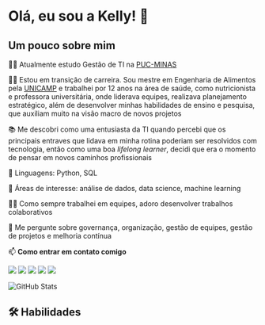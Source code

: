 # Olá, eu sou a Kelly! 👋


## Um pouco sobre mim
👩‍🎓 Atualmente estudo Gestão de TI na [PUC-MINAS](https://www.pucminas.br/destaques/Paginas/default.aspx?lang=en%2F%3Fp%3D7625&gad_source=1&gclid=Cj0KCQjw6PGxBhCVARIsAIumnWaLYcdfcc7PjF6J_PX6Vua8T1g8b-921TWs_FLSdw-FojbGot2NL6AaAtflEALw_wcB) 

👩‍💻 Estou em transição de carreira. Sou mestre em Engenharia de Alimentos pela [UNICAMP](https://www.posgraduacao.fea.unicamp.br/?q=node/6) e trabalhei por 12 anos na área de saúde, como nutricionista e professora universitária, onde liderava equipes, realizava planejamento estratégico, além de desenvolver minhas habilidades de ensino e pesquisa, que auxiliam muito na visão macro de novos projetos

📚 Me descobri como uma entusiasta da TI quando percebi que os principais entraves que lidava em minha rotina poderiam ser resolvidos com tecnologia, então como uma boa *lifelong learner*, decidi que era o momento de pensar em novos caminhos profissionais

🦄 Linguagens: Python, SQL

🧠 Áreas de interesse: análise de dados, data science, machine learning

👯‍♀️ Como sempre trabalhei em equipes, adoro desenvolver trabalhos colaborativos

💬 Me pergunte sobre governança, organização, gestão de equipes, gestão de projetos e melhoria contínua

📫 **Como entrar em contato comigo**

<div> 
  
<a href="https://www.linkedin.com/in/kelly-ferreira-santos/" target="_blank"><img src="https://img.shields.io/badge/-LinkedIn-%230077B5?style=for-the-badge&logo=linkedin&logoColor=white" target="_blank"></a>
<a href="https://discord.com/invite/fsantos.kelly" target="_blank"><img src="https://img.shields.io/badge/Discord-7289DA?style=for-the-badge&logo=discord&logoColor=white" target="_blank"></a>
<a href="https://www.instagram.com/kelllyfs/" target="_blank"><img src="https://img.shields.io/badge/Instagram-%23E4405F.svg?style=for-the-badge&logo=Instagram&logoColor=white" target="_blank"></a>
<a href = "mailto:fsantos.kelly@gmail.com"><img src="https://img.shields.io/badge/Gmail-D14836?style=for-the-badge&logo=gmail&logoColor=white" target="_blank"></a>
<a href = "[mailto:fsantos.kelly@gmail.com](https://github.com/kellyfsantos)"><img src="https://img.shields.io/badge/GitHub-100000?style=for-the-badge&logo=github&logoColor=white"></a>

</div>


![GitHub Stats](https://github-readme-stats.vercel.app/api?username=kellyfsantos&theme=transparent&bg_color=000&border_color=30A3DC&show_icons=true&icon_color=30A3DC&title_color=E94D5F&text_color=FFF)


## 🛠 Habilidades


  
<a href= "[![Git](https://img.shields.io/badge/Git-000?style=for-the-badge&logo=git&logoColor=E94D5F)](https://git-scm.com/doc)"></a> 

<a href= "[![GitHub](https://img.shields.io/badge/GitHub-000?style=for-the-badge&logo=github&logoColor=30A3DC)](https://docs.github.com/)"></a>

<a href= "![Markdown](https://img.shields.io/badge/Markdown-000?style=for-the-badge&logo=markdown)"></a>

<a href= "![AWS](https://img.shields.io/badge/AWS-000.svg?style=for-the-badge&logo=amazon-aws&logoColor=white)"></a>

<a href= "![Linux](https://img.shields.io/badge/Linux-000?style=for-the-badge&logo=linux&logoColor=FCC624)"></a>

<a href= "![Windows](https://img.shields.io/badge/Windows-000?style=for-the-badge&logo=windows&logoColor=2CA5E0)"></a>

<a href= "![Excel](https://img.shields.io/badge/Microsoft_Excel-217346?style=for-the-badge&logo=microsoft-excel&logoColor=white)"></a>

<a href= "![Google Sheets](https://img.shields.io/badge/Google%20Sheets-34A853?style=for-the-badge&logo=google-sheets&logoColor=white)"></a>

<a href= "![Notion](https://img.shields.io/badge/Notion-%23000000.svg?style=for-the-badge&logo=notion&logoColor=white)"></a>

<a href= "![Python](https://img.shields.io/badge/python-3670A0?style=for-the-badge&logo=python&logoColor=ffdd54)"></a>

<a href= "![Power Bi](https://img.shields.io/badge/power_bi-F2C811?style=for-the-badge&logo=powerbi&logoColor=black)"></a>


